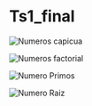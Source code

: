# Ts1_final

![Numeros capicua](https://user-images.githubusercontent.com/72949835/100482380-2c9b5500-30c5-11eb-96f7-992632fd8829.png)


![Numeros factorial](https://user-images.githubusercontent.com/72949835/100482395-3755ea00-30c5-11eb-9feb-f9e72f21bf23.png)

![Numero Primos](https://user-images.githubusercontent.com/72949835/100482404-40df5200-30c5-11eb-86ef-e5069b2da2c6.png)


![Numero Raiz](https://user-images.githubusercontent.com/72949835/100482411-48066000-30c5-11eb-83ef-20a62dad29d1.png)

